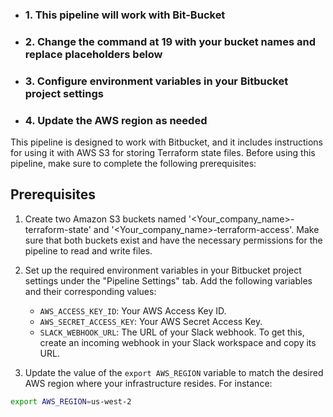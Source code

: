 + ### 1. This pipeline will work with Bit-Bucket
+ ### 2. Change the command at 19 with your bucket names and replace placeholders below
+ ### 3. Configure environment variables in your Bitbucket project settings
+ ### 4. Update the AWS region as needed

This pipeline is designed to work with Bitbucket, and it includes instructions for using it with AWS S3 for storing Terraform state files. Before using this pipeline, make sure to complete the following prerequisites:

## Prerequisites


1. Create two Amazon S3 buckets named '<Your_company_name>-terraform-state' and '<Your_company_name>-terraform-access'. Make sure that both buckets exist and have the necessary permissions for the pipeline to read and write files.

2. Set up the required environment variables in your Bitbucket project settings under the "Pipeline Settings" tab. Add the following variables and their corresponding values:
   - `AWS_ACCESS_KEY_ID`: Your AWS Access Key ID.
   - `AWS_SECRET_ACCESS_KEY`: Your AWS Secret Access Key.
   - `SLACK_WEBHOOK_URL`: The URL of your Slack webhook. To get this, create an incoming webhook in your Slack workspace and copy its URL.
3. Update the value of the `export AWS_REGION` variable to match the desired AWS region where your infrastructure resides. For instance:

```bash
export AWS_REGION=us-west-2
